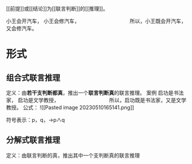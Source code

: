 [[前提]]或[[结论]]为[[联言判断]]的[[推理]]。

小王会开汽车，
小王会修汽车，　　　　　　　　　　
所以，小王既会开汽车，又会修汽车。

# 形式
## 组合式联言推理
定义：由**若干支判断都真**，推出一个**联言判断真**的联言推理。
案例
	启功是书法家，
	启功是文学教授，　　　　　　　　　　
	所以，启功既是书法家，又是文学教授。
公式：
![[Pasted image 20230510165141.png]] 

符号表示：p，q，→p∧q
## 分解式联言推理
定义：由联言判断的真，推出其中一个支判断真的联言推理
